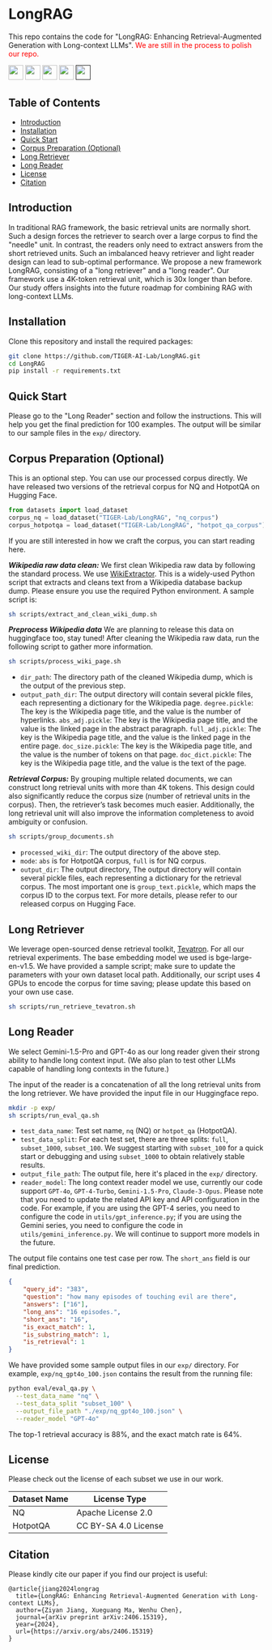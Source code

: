 # **LongRAG** 
This repo contains the code for "LongRAG: Enhancing Retrieval-Augmented Generation
with Long-context LLMs". <span style="color: red;">We are still in the process to polish our repo.</span>

<a target="_blank" href="https://arxiv.org/abs/2406.15319">
<img style="height:22pt" src="https://img.shields.io/badge/-Paper-red?style=flat&logo=arxiv"></a>
<a target="_blank" href="https://github.com/TIGER-AI-Lab/LongRAG">
<img style="height:22pt" src="https://img.shields.io/badge/-Code-green?style=flat&logo=github"></a>
<a target="_blank" href="https://tiger-ai-lab.github.io/LongRAG/">
<img style="height:22pt" src="https://img.shields.io/badge/-🌐%20Website-blue?style=flat"></a>
<a target="_blank" href="https://huggingface.co/datasets/TIGER-Lab/LongRAG">
<img style="height:22pt" src="https://img.shields.io/badge/-🤗%20Dataset-red?style=flat"></a>
<a target="_blank" href="">
<img style="height:22pt" src="https://img.shields.io/badge/-Tweet-blue?style=flat&logo=twitter"></a>
<br>


## **Table of Contents**
- [Introduction](#introduction)
- [Installation](#installation)
- [Quick Start](#quick-start)
- [Corpus Preparation (Optional)](#corpus)
- [Long Retriever](#long-retriever)
- [Long Reader](#long-reader)
- [License](#license)
- [Citation](#citation)


## **Introduction**
In traditional RAG framework, the basic retrieval units are normally short. Such a design forces the 
retriever to search over a large corpus to find the "needle" unit. In contrast, the readers only need 
to extract answers from the short retrieved units. Such an imbalanced heavy retriever and light reader
design can lead to sub-optimal performance. We propose a new framework LongRAG, consisting of a 
"long retriever" and a "long reader". Our framework use a 4K-token retrieval unit, which is 30x longer than before. 
Our study offers insights into the future roadmap for combining RAG with long-context LLMs.

## **Installation**

Clone this repository and install the required packages:
```bash
git clone https://github.com/TIGER-AI-Lab/LongRAG.git
cd LongRAG
pip install -r requirements.txt
```

## **Quick Start**
Please go to the "Long Reader" section and follow the instructions. This will help you get the final prediction for 100 examples. 
The output will be similar to our sample files in the ``exp/`` directory.

## **Corpus Preparation (Optional)**
This is an optional step. You can use our processed corpus directly. We have released two versions of the retrieval corpus for 
NQ and HotpotQA on Hugging Face.
```python
from datasets import load_dataset
corpus_nq = load_dataset("TIGER-Lab/LongRAG", "nq_corpus")
corpus_hotpotqa = load_dataset("TIGER-Lab/LongRAG", "hotpot_qa_corpus")
```

If you are still interested in how we craft the corpus, you can start reading here.

***Wikipedia raw data clean:***
We first clean Wikipedia raw data by following the standard process. We use [WikiExtractor](https://github.com/attardi/wikiextractor).
This is a widely-used Python script that extracts and cleans text from a Wikipedia database backup dump. Please ensure you use the required 
Python environment. A sample script is:
```bash
sh scripts/extract_and_clean_wiki_dump.sh
```

***Preprocess Wikipedia data***
We are planning to release this data on huggingface too, stay tuned!
After cleaning the Wikipedia raw data, run the following script to gather more information.
```bash
sh scripts/process_wiki_page.sh
```
+ ``dir_path``: The directory path of the cleaned Wikipedia dump, which is the output of the previous step.
+ ``output_path_dir``: The output directory will contain several pickle files, each representing a dictionary for the Wikipedia page. 
``degree.pickle``: The key is the Wikipedia page title, and the value is the number of hyperlinks.
``abs_adj.pickle``: The key is the Wikipedia page title, and the value is the linked page in the abstract paragraph.
``full_adj.pickle``: The key is the Wikipedia page title, and the value is the linked page in the entire page.
``doc_size.pickle``: The key is the Wikipedia page title, and the value is the number of tokens on that page.
``doc_dict.pickle``: The key is the Wikipedia page title, and the value is the text of the page.


***Retrieval Corpus:*** By grouping multiple related documents, we can construct long 
retrieval units with more than 4K tokens. This design could also significantly reduce 
the corpus size (number of retrieval units in the corpus). Then, the retriever’s task 
becomes much easier. Additionally, the long retrieval unit will also improve the 
information completeness to avoid ambiguity or confusion.

```bash
sh scripts/group_documents.sh
```
+ ``processed_wiki_dir``: The output directory of the above step.
+ ``mode``: ``abs`` is for HotpotQA corpus, ``full`` is for NQ corpus.
+ ``output_dir``: The output directory, The output directory will contain several pickle files, each representing a 
dictionary for the retrieval corpus. The most important one is ``group_text.pickle``, which maps the corpus ID to the 
corpus text. For more details, please refer to our released corpus on Hugging Face.








## **Long Retriever**
We leverage open-sourced dense retrieval toolkit, [Tevatron](https://github.com/texttron/tevatron). For all our retrieval experiments. 
The base embedding model we used is bge-large-en-v1.5. We have provided a sample script; make sure to update the parameters with your 
own dataset local path. Additionally, our script uses 4 GPUs to encode the corpus for time saving; please update this based on your own 
use case.
```bash
sh scripts/run_retrieve_tevatron.sh
```

## **Long Reader**
We select Gemini-1.5-Pro and GPT-4o as our long reader given their strong ability
to handle long context input. (We also plan to test other LLMs capable of handling long contexts in the future.)

The input of the reader is a concatenation of all the long retrieval units from the long retriever.
We have provided the input file in our Huggingface repo.

```bash
mkdir -p exp/
sh scripts/run_eval_qa.sh
```
+ ``test_data_name``: Test set name, ``nq`` (NQ) or ``hotpot_qa`` (HotpotQA).
+ ``test_data_split``: For each test set, there are three splits: ``full``, ``subset_1000``, ``subset_100``. We suggest starting with ``subset_100`` for a 
quick start or debugging and using ``subset_1000`` to obtain relatively stable results.
+ ``output_file_path``: The output file, here it's placed in the ``exp/`` directory.
+ ``reader_model``: The long context reader model we use, currently our code support ``GPT-4o``, ``GPT-4-Turbo``, ``Gemini-1.5-Pro``, ``Claude-3-Opus``.
Please note that you need to update the related API key and API configuration in the code. For example, if you are using the GPT-4 series, you need to 
configure the code in  ``utils/gpt_inference.py``; if you are using the Gemini series, you need to configure the code in  ``utils/gemini_inference.py``. 
We will continue to support more models in the future.

The output file contains one test case per row. The ``short_ans`` field is our final prediction.

```json
{
    "query_id": "383", 
    "question": "how many episodes of touching evil are there", 
    "answers": ["16"], 
    "long_ans": "16 episodes.", 
    "short_ans": "16", 
    "is_exact_match": 1, 
    "is_substring_match": 1, 
    "is_retrieval": 1
}
```
We have provided some sample output files in our `exp/` directory. For example, ``exp/nq_gpt4o_100.json`` contains
the result from the running file:
```bash
python eval/eval_qa.py \
  --test_data_name "nq" \
  --test_data_split "subset_100" \
  --output_file_path "./exp/nq_gpt4o_100.json" \
  --reader_model "GPT-4o"
```
The top-1 retrieval accuracy is 88%, and the exact match rate is 64%.

## **License**
Please check out the license of each subset we use in our work.

| Dataset Name 	 | License Type   	               |
|----------------|--------------------------------|
| NQ        	    | Apache License 2.0           	 |
| HotpotQA    	  | CC BY-SA 4.0 License           |


## **Citation**

Please kindly cite our paper if you find our project is useful:

```
@article{jiang2024longrag
  title={LongRAG: Enhancing Retrieval-Augmented Generation with Long-context LLMs},
  author={Ziyan Jiang, Xueguang Ma, Wenhu Chen},
  journal={arXiv preprint arXiv:2406.15319},
  year={2024},
  url={https://arxiv.org/abs/2406.15319}
}
```
